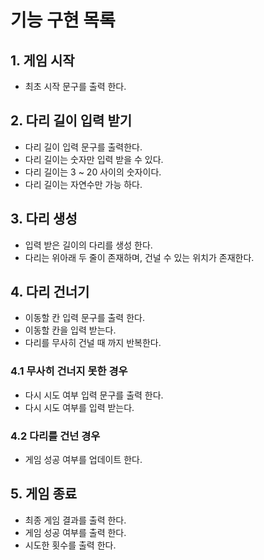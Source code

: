 # 기능 구현 목록

## 1. 게임 시작

- 최초 시작 문구를 출력 한다.

## 2. 다리 길이 입력 받기

 - 다리 길이 입력 문구를 출력한다.
 - 다리 길이는 숫자만 입력 받을 수 있다.
 - 다리 길이는 3 ~ 20 사이의 숫자이다.
 - 다리 길이는 자연수만 가능 하다.

## 3. 다리 생성

 - 입력 받은 길이의 다리를 생성 한다.
 - 다리는 위아래 두 줄이 존재하며, 건널 수 있는 위치가 존재한다.

## 4. 다리 건너기

 - 이동할 칸 입력 문구를 출력 한다.
 - 이동할 칸을 입력 받는다.
 - 다리를 무사히 건널 때 까지 반복한다.

### 4.1 무사히 건너지 못한 경우
  
 - 다시 시도 여부 입력 문구를 출력 한다.
 - 다시 시도 여부를 입력 받는다.

### 4.2 다리를 건넌 경우

- 게임 성공 여부를 업데이트 한다.

## 5. 게임 종료

- 최종 게임 결과를 출력 한다.
- 게임 성공 여부를 출력 한다.
- 시도한 횟수를 출력 한다.
